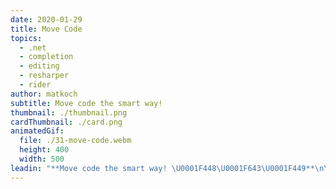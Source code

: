 ```yaml
---
date: 2020-01-29
title: Move Code
topics:
  - .net
  - completion
  - editing
  - resharper
  - rider
author: matkoch
subtitle: Move code the smart way!
thumbnail: ./thumbnail.png
cardThumbnail: ./card.png
animatedGif:
  file: ./31-move-code.webm
  height: 400
  width: 500
leadin: "**Move code the smart way! \U0001F448\U0001F643\U0001F449**\n\n Instead of cutting and pasting lines, and breaking code, let's move things semantically: First we put our caret on the code intended to be moved. Then, we use **Code | Move Statement Up/Down** to rearrange it. Despite the refactoring name, this also works for methods, properties and other members. Placing the caret at the closing brace of a block statement, like `if` or `while`, even lets us expand and shrink the scope.\n\n We can also reorder parameters of signatures. Again, we just place our caret on a particular parameter, and use **Code | Move Element Left/Right** to specify its new position. Note that if our method already has usages, we might consider using the **Change Signature** refactoring instead, which would update the argument order.\n\nAlright, now move move move! \U0001F447\U0001F60C\U0001F446\n\n### See Also\n- [Re-arrange code elements](https://www.jetbrains.com/help/resharper/Coding_Assistance__Moving_Code_Elements.html)\n- [Extend/shrink selection](https://www.jetbrains.com/help/resharper/Coding_Assistance__Extend_Shrink_Selection.html)\n- [Configuring Keyboard and Mouse Shortcuts](https://www.jetbrains.com/help/rider/Configuring_Keyboard_and_Mouse_Shortcuts.html#)\n"
---
```


